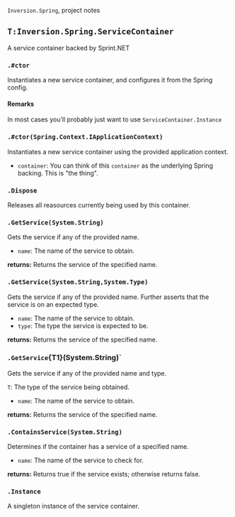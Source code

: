 `Inversion.Spring`, project notes
## `T:Inversion.Spring.ServiceContainer`
A service container backed by Sprint.NET


### `.#ctor`
Instantiates a new service container, and configures it from the Spring config.

#### Remarks
In most cases you'll probably just want to use `ServiceContainer.Instance`

### `.#ctor(Spring.Context.IApplicationContext)`
Instantiates a new service container using the provided application context.

* `container`: You can think of this `container` as the underlying Spring backing. This is "the thing".

### `.Dispose`
Releases all reasources currently being used by this container.


### `.GetService(System.String)`
Gets the service if any of the provided name.

* `name`: The name of the service to obtain.

**returns:** 
Returns the service of the specified name.


### `.GetService(System.String,System.Type)`
Gets the service if any of the provided name. Further asserts that the service is on an expected type.

* `name`: The name of the service to obtain.
* `type`: The type the service is expected to be.

**returns:** 
Returns the service of the specified name.


### `.GetService`{T1}(System.String)`
Gets the service if any of the provided name and type.

`T`: The type of the service being obtained.
* `name`: The name of the service to obtain.

**returns:** 
Returns the service of the specified name.


### `.ContainsService(System.String)`
Determines if the container has a service of a specified name.

* `name`: The name of the service to check for.

**returns:** 
Returns true if the service exists; otherwise returns false.

### `.Instance`
A singleton instance of the service container.

